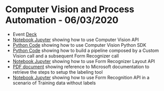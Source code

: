 # Computer Vision and Process Automation - 06/03/2020

* Event [Deck](Microsoft%20Computer%20Vision%20and%20Process%20Automation.pdf)
* [Notebook Jupyter](ComputerVision/ComputerVisionAPI.ipynb) showing how to use Computer Vision API 
* [Python Code](ComputerVision/computervisionocrsdk.py) showing how to use Computer Vision Python SDK
* [Python Code](CustomVision/computervisionpipeline.py) showing how to build a pipeline composed by a Custom Vision call and a subsequent Form Recognizer call
* [Notebook Jupyter](FormRecognizerLayout/layout.ipynb) showing how to use Form Recognizer Layout API
* [PDF document](FormRecognizerTrain_with_labels/Train%20with%20labels.pdf) showing reference to Microsoft documentation to retrieve the steps to setup the labeling tool
* [Notebook Jupyter](FormRecognizerTrain_without_labels/trainwithoutlabels.ipynb) showing how to use Form Recognition API in a scenario of Training data without labels
